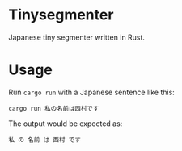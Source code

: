 # Tinysegmenter
Japanese tiny segmenter written in Rust.

# Usage
Run `cargo run` with a Japanese sentence like this:
```
cargo run 私の名前は西村です
```
The output would be expected as:
```
私 の 名前 は 西村 です
```
